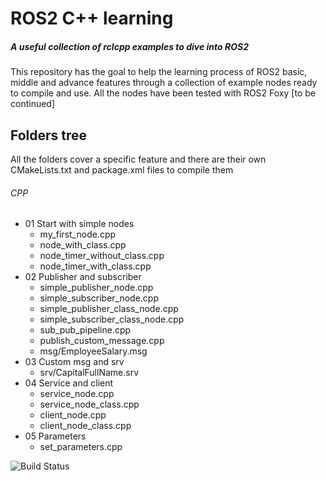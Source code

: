 # ROS2 C++ learning
##### _A useful collection of rclcpp examples to dive into ROS2_
This repository has the goal to help the learning process of ROS2 basic, middle and advance features through a collection of example nodes ready to compile and use.
All the nodes have been tested with ROS2 Foxy [to be continued]
## Folders tree
All the folders cover a specific feature and there are their own CMakeLists.txt and package.xml files to compile them 
###### CPP
* 01 Start with simple nodes
    * my_first_node.cpp
    * node_with_class.cpp
    * node_timer_without_class.cpp
    * node_timer_with_class.cpp
* 02 Publisher and subscriber
    * simple_publisher_node.cpp
    * simple_subscriber_node.cpp
    * simple_publisher_class_node.cpp
    * simple_subscriber_class_node.cpp
    * sub_pub_pipeline.cpp
    * publish_custom_message.cpp
    * msg/EmployeeSalary.msg
* 03 Custom msg and srv
    * srv/CapitalFullName.srv
* 04 Service and client
    * service_node.cpp
    * service_node_class.cpp
    * client_node.cpp
    * client_node_class.cpp
* 05 Parameters
    * set_parameters.cpp

![Build Status](https://travis-ci.org/joemccann/dillinger.svg?branch=master)

